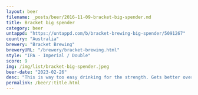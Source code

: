 ```yaml
---
layout: beer
filename: _posts/beer/2016-11-09-bracket-big-spender.md
title: Bracket big spender
category: beer
untappd: "https://untappd.com/b/bracket-brewing-big-spender/5091267"
country: "Australia"
brewery: "Bracket Brewing"
breweryURL: "/brewery/bracket-brewing.html"
style: "IPA - Imperial / Double"
score: 9
img: /img/list/bracket-big-spender.jpeg
beer-date: "2023-02-26"
desc: "This is way too easy drinking for the strength. Gets better over time"
permalink: /beer/:title.html
---
```

